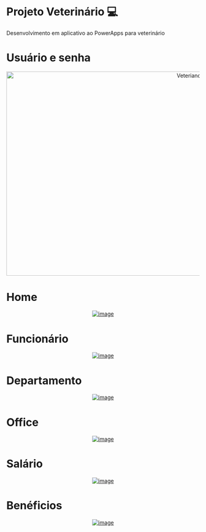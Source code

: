 # Projeto Veterinário 💻

<p>Desenvolvimento em aplicativo ao PowerApps para veterinário<p>

# Usuário e senha 

<div align="center">
<img src="https://i.ibb.co/7yFVT31/Veteriano10.png" alt="Veteriano10" width="1161" height="651" data-is360="0" data-load="full" class="cursor-zoom-out" style="width: 950px; height: 532.687px; cursor: zoom-in; display: block;" data-zoom="zoom-class0">
</div>

# Home 

<div align="center"> 
<a href="https://ibb.co/0yb6v65"><img src="https://i.ibb.co/VY4z5z6/image.png" alt="image" border="0"></a>
</div>

# Funcionário

<div align="center"> 
<a href="https://ibb.co/C2LKLr1"><img src="https://i.ibb.co/zJdVdkn/image.png" alt="image" border="0"></a>
</div>

# Departamento

<div align="center"> 
<a href="https://ibb.co/FW3F5zm"><img src="https://i.ibb.co/g79xSJm/image.png" alt="image" border="0"></a>
</div>

# Office

<div align="center"> 
<a href="https://ibb.co/k459J33"><img src="https://i.ibb.co/BycrG44/image.png" alt="image" border="0"></a>
</div>

# Salário

<div align="center"> 
<a href="https://ibb.co/7QrbRT6"><img src="https://i.ibb.co/XDFV3dv/image.png" alt="image" border="0"></a>
</div>

# Benéficios

<div align="center"> 
<a href="https://ibb.co/t3YDnMd"><img src="https://i.ibb.co/mSh4dCx/image.png" alt="image" border="0"></a>
</div>
